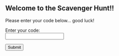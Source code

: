 ## Welcome to the Scavenger Hunt!!
Please enter your code below...  good luck!

<form>
  <label for="code">Enter your code:</label><br>
  <input type="text" id="code" name="fname"><br>
  
</form>

<input type="submit">
